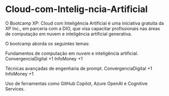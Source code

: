 # Cloud-com-Intelig-ncia-Artificial
​O Bootcamp XP: Cloud com Inteligência Artificial é uma iniciativa gratuita da XP Inc., em parceria com a DIO, que visa capacitar profissionais nas áreas de computação em nuvem e inteligência artificial generativa.

O bootcamp aborda os seguintes temas:​

Fundamentos de computação em nuvem e inteligência artificial.​
ConvergenciaDigital
+1
InfoMoney
+1

Técnicas avançadas de engenharia de prompt.​
ConvergenciaDigital
+1
InfoMoney
+1

Uso de ferramentas como GitHub Copilot, Azure OpenAI e Cognitive Services.​
